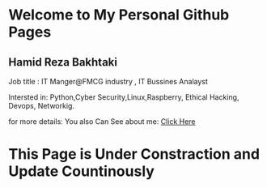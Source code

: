 # Welcome to My Personal Github Pages

## Hamid Reza Bakhtaki

Job title : IT Manger@FMCG industry , IT Bussines Analayst

Intersted in: Python,Cyber Security,Linux,Raspberry, Ethical Hacking, Devops, Networkig.



for more details:
You also Can See about me:
[Click Here](https://bakhtaki.github.io/aboutme)

# This Page is Under Constraction and Update Countinously

